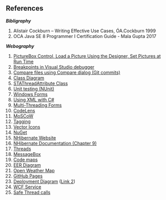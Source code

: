 ## References
**_Bibligraphy_**

1. Alistair Cockburn – Writing Effective Use Cases, ÓA.Cockburn 1999
2. OCA Java SE 8 Programmer I Certification Guide - Mala Gupta 2017

**_Webography_**

1. [PictureBox Control, Load a Picture Using the Designer, Set Pictures at Run Time](https://docs.microsoft.com/en-us/dotnet/framework/winforms/controls/picturebox-control-windows-forms)
2. [Breakpoints in Visual Studio debugger](https://docs.microsoft.com/en-us/visualstudio/debugger/using-breakpoints?view=vs-2017)
3. [Compare files using Compare dialog (Git commits)](https://docs.microsoft.com/en-us/azure/devops/repos/tfvc/compare-files?view=azure-devops&viewFallbackFrom=vsts)
4. [Class Diagram](https://docs.microsoft.com/en-us/visualstudio/ide/class-designer/how-to-add-class-diagrams-to-projects?view=vs-2017)
5. [STAThreadAttribute Class](https://docs.microsoft.com/en-us/dotnet/api/system.stathreadattribute?view=netframework-4.7.2)
6. [Unit testing (NUnit)](http://nunit.org/docs/2.2.6/quickStart.html)
7. [Windows Forms](https://docs.microsoft.com/en-us/dotnet/api/system.windows.forms?view=netframework-4.7.2)
8. [Using XML with C#](https://csharp.net-tutorials.com/xml/introduction)
9. [Multi-Threading Forms](https://docs.microsoft.com/en-us/dotnet/api/system.windows.forms.applicationcontext?view=netframework-4.7.2)
10. [CodeLens](https://docs.microsoft.com/en-us/visualstudio/ide/find-code-changes-and-other-history-with-codelens?view=vs-2019)
11. [MoSCoW](https://businessanalystlearnings.com/ba-techniques/2013/3/5/moscow-technique-requirements-prioritization)
12. [Tagging](https://git-scm.com/book/en/v2/Git-Basics-Tagging)
13. [Vector Icons](https://www.flaticon.com)
14. [NuGet](https://docs.microsoft.com/en-us/nuget/what-is-nuget)
15. [NHibernate Website](https://nhibernate.info/doc/tutorials/first-nh-app/your-first-nhibernate-based-application.html)
16. [NHibernate Documentation (Chapter 9)](https://nhibernate.info/doc/nh/en/index.html#inheritance)
17. [Threads](https://docs.microsoft.com/en-us/dotnet/api/system.threading.thread?view=netframework-4.7.2)
18. [MessageBox](https://www.c-sharpcorner.com/UploadFile/mahesh/understanding-message-box-in-windows-forms-using-C-Sharp)
19. [Code maps](https://docs.microsoft.com/en-us/visualstudio/modeling/map-dependencies-across-your-solutions?view=vs-2019)
20. [EER Diagram](https://dev.mysql.com/doc/workbench/en/wb-creating-eer-diagram.html)
21. [Open Weather Map](https://openweathermap.org/api)
22. [GitHub Pages](https://itnext.io/create-compelling-documentation-with-github-pages-16e4149efe9e)
23. [Deployment Diagram](https://www.visual-paradigm.com/guide/uml-unified-modeling-language/what-is-deployment-diagram) ([Link 2](https://www.lucidchart.com/pages/uml-deployment-diagram))
24. [WCF Service](https://docs.microsoft.com/en-us/visualstudio/data-tools/windows-communication-foundation-services-and-wcf-data-services-in-visual-studio)
25. [Safe Thread calls](https://docs.microsoft.com/en-us/dotnet/framework/winforms/controls/how-to-make-thread-safe-calls-to-windows-forms-controls)